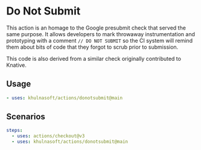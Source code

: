 # Do Not Submit

This action is an homage to the Google presubmit check that served the same
purpose.  It allows developers to mark throwaway instrumentation and prototyping
with a comment `// DO NOT SUBMIT` so the CI system will remind them about bits
of code that they forgot to scrub prior to submission.

This code is also derived from a similar check originally contributed to
Knative.

## Usage

```yaml
- uses: khulnasoft/actions/donotsubmit@main
```

## Scenarios

```yaml
steps:
  - uses: actions/checkout@v3
  - uses: khulnasoft/actions/donotsubmit@main
```
